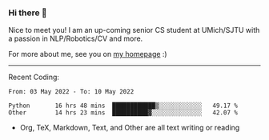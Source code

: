 ### Hi there 👋

Nice to meet you! I am an up-coming senior CS student at UMich/SJTU with a passion in NLP/Robotics/CV and more. 

For more about me, see you on [my homepage](https://jiayipan.me) :)

---

Recent Coding:
<!--START_SECTION:waka-->

```text
From: 03 May 2022 - To: 10 May 2022

Python       16 hrs 48 mins  ████████████▒░░░░░░░░░░░░   49.17 %
Other        14 hrs 23 mins  ██████████▓░░░░░░░░░░░░░░   42.07 %
```

<!--END_SECTION:waka-->
- Org, TeX, Markdown, Text, and Other are all text writing or reading
